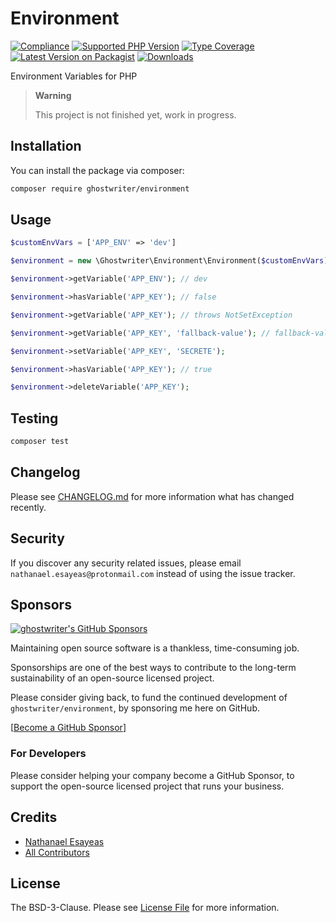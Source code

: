 # Environment

[![Compliance](https://github.com/ghostwriter/environment/actions/workflows/compliance.yml/badge.svg)](https://github.com/ghostwriter/environment/actions/workflows/continuous-integration.yml)
[![Supported PHP Version](https://badgen.net/packagist/php/ghostwriter/environment?color=8892bf)](https://www.php.net/supported-versions)
[![Type Coverage](https://shepherd.dev/github/ghostwriter/environment/coverage.svg)](https://shepherd.dev/github/ghostwriter/environment)
[![Latest Version on Packagist](https://badgen.net/packagist/v/ghostwriter/environment)](https://packagist.org/packages/ghostwriter/environment)
[![Downloads](https://badgen.net/packagist/dt/ghostwriter/environment?color=blue)](https://packagist.org/packages/ghostwriter/environment)

Environment Variables for PHP

> **Warning**
>
> This project is not finished yet, work in progress.


## Installation

You can install the package via composer:

``` bash
composer require ghostwriter/environment
```

## Usage

```php
$customEnvVars = ['APP_ENV' => 'dev']

$environment = new \Ghostwriter\Environment\Environment($customEnvVars);

$environment->getVariable('APP_ENV'); // dev

$environment->hasVariable('APP_KEY'); // false

$environment->getVariable('APP_KEY'); // throws NotSetException

$environment->getVariable('APP_KEY', 'fallback-value'); // fallback-value

$environment->setVariable('APP_KEY', 'SECRETE');

$environment->hasVariable('APP_KEY'); // true

$environment->deleteVariable('APP_KEY');
```

## Testing

``` bash
composer test
```

## Changelog

Please see [CHANGELOG.md](./CHANGELOG.md) for more information what has changed recently.

## Security

If you discover any security related issues, please email `nathanael.esayeas@protonmail.com` instead of using the issue tracker.

## Sponsors

[![ghostwriter's GitHub Sponsors](https://img.shields.io/github/sponsors/ghostwriter?label=Sponsors&logo=GitHub%20Sponsors)](https://github.com/sponsors/ghostwriter)

Maintaining open source software is a thankless, time-consuming job.

Sponsorships are one of the best ways to contribute to the long-term sustainability of an open-source licensed project.

Please consider giving back, to fund the continued development of `ghostwriter/environment`, by sponsoring me here on GitHub.

[[Become a GitHub Sponsor](https://github.com/sponsors/ghostwriter)]

### For Developers

Please consider helping your company become a GitHub Sponsor, to support the open-source licensed project that runs your business.

## Credits

- [Nathanael Esayeas](https://github.com/ghostwriter)
- [All Contributors](https://github.com/ghostwriter/environment/contributors)

## License

The BSD-3-Clause. Please see [License File](./LICENSE) for more information.
